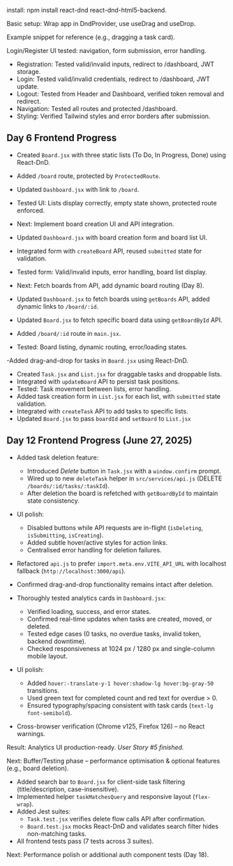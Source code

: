 install: npm install react-dnd react-dnd-html5-backend.

Basic setup: Wrap app in DndProvider, use useDrag and useDrop.

Example snippet for reference (e.g., dragging a task card).

Login/Register UI tested: navigation, form submission, error handling.

- Registration: Tested valid/invalid inputs, redirect to /dashboard, JWT storage.
- Login: Tested valid/invalid credentials, redirect to /dashboard, JWT update.
- Logout: Tested from Header and Dashboard, verified token removal and redirect.
- Navigation: Tested all routes and protected /dashboard.
- Styling: Verified Tailwind styles and error borders after submission.

## Day 6 Frontend Progress

- Created `Board.jsx` with three static lists (To Do, In Progress, Done) using React-DnD.
- Added `/board` route, protected by `ProtectedRoute`.
- Updated `Dashboard.jsx` with link to `/board`.
- Tested UI: Lists display correctly, empty state shown, protected route enforced.
- Next: Implement board creation UI and API integration.

- Updated `Dashboard.jsx` with board creation form and board list UI.
- Integrated form with `createBoard` API, reused `submitted` state for validation.
- Tested form: Valid/invalid inputs, error handling, board list display.
- Next: Fetch boards from API, add dynamic board routing (Day 8).

- Updated `Dashboard.jsx` to fetch boards using `getBoards` API, added dynamic links to `/board/:id`.
- Updated `Board.jsx` to fetch specific board data using `getBoardById` API.
- Added `/board/:id` route in `main.jsx`.
- Tested: Board listing, dynamic routing, error/loading states.

-Added drag-and-drop for tasks in `Board.jsx` using React-DnD.

- Created `Task.jsx` and `List.jsx` for draggable tasks and droppable lists.
- Integrated with `updateBoard` API to persist task positions.
- Tested: Task movement between lists, error handling.
- Added task creation form in `List.jsx` for each list, with `submitted` state validation.
- Integrated with `createTask` API to add tasks to specific lists.
- Updated `Board.jsx` to pass `boardId` and `setBoard` to `List.jsx`

## Day 12 Frontend Progress (June 27, 2025)

- Added task deletion feature:
  - Introduced _Delete_ button in `Task.jsx` with a `window.confirm` prompt.
  - Wired up to new `deleteTask` helper in `src/services/api.js` (DELETE `/boards/:id/tasks/:taskId`).
  - After deletion the board is refetched with `getBoardById` to maintain state consistency.
- UI polish:
  - Disabled buttons while API requests are in-flight (`isDeleting`, `isSubmitting`, `isCreating`).
  - Added subtle hover/active styles for action links.
  - Centralised error handling for deletion failures.
- Refactored `api.js` to prefer `import.meta.env.VITE_API_URL` with localhost fallback (`http://localhost:3000/api`).
- Confirmed drag-and-drop functionality remains intact after deletion.

- Thoroughly tested analytics cards in `Dashboard.jsx`:
  - Verified loading, success, and error states.
  - Confirmed real-time updates when tasks are created, moved, or deleted.
  - Tested edge cases (0 tasks, no overdue tasks, invalid token, backend downtime).
  - Checked responsiveness at 1024 px / 1280 px and single-column mobile layout.
- UI polish:
  - Added `hover:-translate-y-1 hover:shadow-lg hover:bg-gray-50` transitions.
  - Used green text for completed count and red text for overdue > 0.
  - Ensured typography/spacing consistent with task cards (`text-lg font-semibold`).
- Cross-browser verification (Chrome v125, Firefox 126) – no React warnings.

Result: Analytics UI production-ready. _User Story #5 finished._

Next: Buffer/Testing phase – performance optimisation & optional features (e.g., board deletion).

- Added search bar to `Board.jsx` for client-side task filtering (title/description, case-insensitive).
- Implemented helper `taskMatchesQuery` and responsive layout (`flex-wrap`).
- Added Jest suites:
  - `Task.test.jsx` verifies delete flow calls API after confirmation.
  - `Board.test.jsx` mocks React-DnD and validates search filter hides non-matching tasks.
- All frontend tests pass (7 tests across 3 suites).

Next: Performance polish or additional auth component tests (Day 18).
